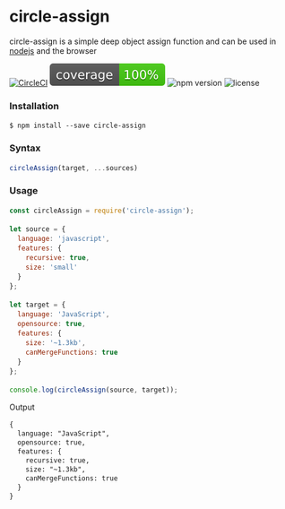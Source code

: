 # circle-assign
circle-assign is a simple deep object assign function and can be used in [nodejs](https://nodejs.org/en/) and the browser

[![CircleCI](https://circleci.com/gh/hammy2899/circle-assign.svg?style=shield&circle-token=b15430a3ebb06a2493db7fe0b9a1dfc8b9ce72ee)](https://circleci.com/gh/hammy2899/circle-assign)
![test coverage](./coverage.svg)
![npm version](https://img.shields.io/npm/v/circle-assign.svg)
![license](https://img.shields.io/github/license/hammy2899/circle-assign.svg)


### Installation  
```  
$ npm install --save circle-assign  
```  

### Syntax
```javascript
circleAssign(target, ...sources)
```

### Usage

```javascript
const circleAssign = require('circle-assign');

let source = {
  language: 'javascript',
  features: {
    recursive: true,
    size: 'small'
  }
};

let target = {
  language: 'JavaScript',
  opensource: true,
  features: {
    size: '~1.3kb',
    canMergeFunctions: true
  }
};

console.log(circleAssign(source, target));
```

Output
```
{
  language: "JavaScript",
  opensource: true,
  features: {
    recursive: true,
    size: "~1.3kb",
    canMergeFunctions: true
  }
}
```